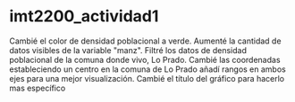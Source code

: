 # imt2200_actividad1
Cambié el color de densidad poblacional a verde.
Aumenté la cantidad de datos visibles de la variable "manz". 
Filtré los datos de densidad poblacional de la comuna donde vivo, Lo Prado.
Cambié las coordenadas estableciendo un centro en la comuna de Lo Prado añadí rangos en ambos ejes para una mejor visualización.
Cambié el título del gráfico para hacerlo mas específico